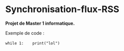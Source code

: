 Synchronisation-flux-RSS
========================

**Projet de Master 1 informatique.**

Exemple de code :

`while 1:`
&nbsp;&nbsp;&nbsp;&nbsp;&nbsp;&nbsp;`print("lol")`
